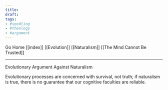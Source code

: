 ```yaml
---
title:
draft:
tags:
- #seedling 
- #theology
- #argument
---
```


Go Home [[index]]
[[Evolution]]
[[Naturalism]]
[[The Mind Cannot Be Trusted]]

---

Evolutionary Argument Against Naturalism

Evolutionary processes are concerned with survival, not truth; if naturalism is true, there is no guarantee that our cognitive faculties are reliable.